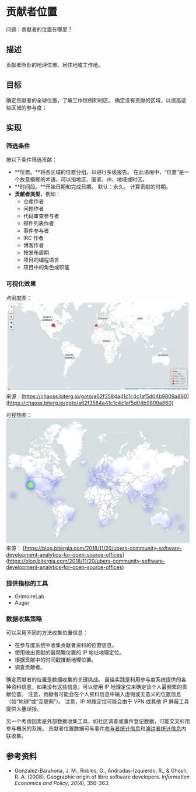 # 贡献者位置

问题：贡献者的位置在哪里？

## 描述

贡献者所处的地理位置、居住地或工作地。


## 目标

确定贡献者的全球位置，了解工作惯例和时区。 确定没有贡献的区域，以提高这些区域的参与度；


## 实现


### 筛选条件

按以下条件筛选贡献：

* **位置。**将各区域的位置分组，以进行多级报告。 在此语境中，“位置”是一个故意模糊的术语，可以指地区、国家、州、地域或时区。
* **时间段。**开始日期和完成日期。 默认：永久。 计算贡献的时期。
* **贡献者类型**，例如：
  * 仓库作者
  * 问题作者
  * 代码审查参与者
  * 邮件列表作者
  * 事件参与者
  * IRC 作者
  * 博客作者
  * 按发布周期
  * 项目的编程语言
  * 项目中的角色或职能


### 可视化效果

点密度图： ![Contributor Location Dot Density Map](images/contributor-location_dot-density-map.png) 来源：[https://chaoss.biterg.io/goto/a62f3584a41c1c4c1af5d04b9809a860](https://chaoss.biterg.io/goto/a62f3584a41c1c4c1af5d04b9809a860)

可视热图： ![Contributor Location Heatmap](images/contributor-location_heatmap.png) 来源： [https://blog.bitergia.com/2018/11/20/ubers-community-software-development-analytics-for-open-source-offices](https://blog.bitergia.com/2018/11/20/ubers-community-software-development-analytics-for-open-source-offices)


### 提供指标的工具

*   GrimoireLab
*   Augur


### 数据收集策略

可以采用不同的方法收集位置信息：

*   在参与度系统中收集贡献者资料的位置信息。
*   使用做出贡献的最频繁位置的 IP 地址地理定位。
*   根据贡献中的时间戳推断地理位置。
*   调查贡献者。

确定贡献者的位置是数据收集的关键挑战。 最佳实践是利用参与度系统提供的各种资料信息，如果没有这些信息，可以使用 IP 地理定位来确定该个人最频繁的贡献位置。 注意，贡献者可能会在个人资料信息中输入虚假或无意义的位置信息（如“地球”或“互联网”）。 注意，IP 地理定位可能会由于 VPN 或其他 IP 屏蔽工具提供大量误报。

另一个考虑因素是外部数据收集工具，如社区调查或事件登记数据，可能交叉引用参与概况的系统。 贡献者位置数据可与事件[参与者统计信息](https://chaoss.community/metric-attendee-demographics/)和[演讲者统计信息](https://chaoss.community/metric-speaker-demographics/)内联收集。


## 参考资料

*   Gonzalez-Barahona, J. M., Robles, G., Andradas-Izquierdo, R., & Ghosh, R. A. (2008). Geographic origin of libre software developers. _Information Economics and Policy_, _20_(4), 356-363.
